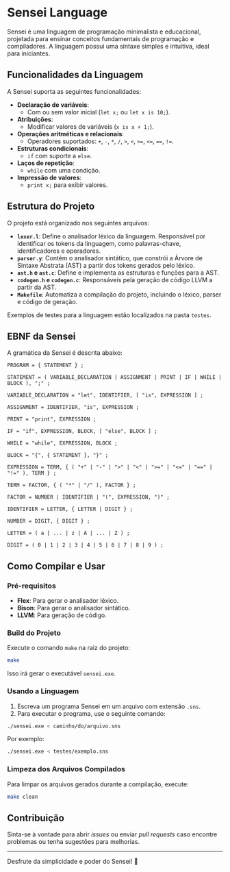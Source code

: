 
# Sensei Language

Sensei é uma linguagem de programação minimalista e educacional, projetada para ensinar conceitos fundamentais de programação e compiladores. A linguagem possui uma sintaxe simples e intuitiva, ideal para iniciantes.

## Funcionalidades da Linguagem

A Sensei suporta as seguintes funcionalidades:
- **Declaração de variáveis**:
  - Com ou sem valor inicial (`let x;` ou `let x is 10;`).
- **Atribuições**:
  - Modificar valores de variáveis (`x is x + 1;`).
- **Operações aritméticas e relacionais**:
  - Operadores suportados: `+`, `-`, `*`, `/`, `>`, `<`, `>=`, `<=`, `==`, `!=`.
- **Estruturas condicionais**:
  - `if` com suporte a `else`.
- **Laços de repetição**:
  - `while` com uma condição.
- **Impressão de valores**:
  - `print x;` para exibir valores.

## Estrutura do Projeto

O projeto está organizado nos seguintes arquivos:

- **`lexer.l`**: Define o analisador léxico da linguagem. Responsável por identificar os tokens da linguagem, como palavras-chave, identificadores e operadores.
- **`parser.y`**: Contém o analisador sintático, que constrói a Árvore de Sintaxe Abstrata (AST) a partir dos tokens gerados pelo léxico.
- **`ast.h` e `ast.c`**: Define e implementa as estruturas e funções para a AST.
- **`codegen.h` e `codegen.c`**: Responsáveis pela geração de código LLVM a partir da AST.
- **`Makefile`**: Automatiza a compilação do projeto, incluindo o léxico, parser e código de geração.

Exemplos de testes para a linguagem estão localizados na pasta `testes`.

## EBNF da Sensei

A gramática da Sensei é descrita abaixo:

```ebnf
PROGRAM = { STATEMENT } ;

STATEMENT = ( VARIABLE_DECLARATION | ASSIGNMENT | PRINT | IF | WHILE | BLOCK ), ";" ;

VARIABLE_DECLARATION = "let", IDENTIFIER, [ "is", EXPRESSION ] ;

ASSIGNMENT = IDENTIFIER, "is", EXPRESSION ;

PRINT = "print", EXPRESSION ;

IF = "if", EXPRESSION, BLOCK, [ "else", BLOCK ] ;

WHILE = "while", EXPRESSION, BLOCK ;

BLOCK = "{", { STATEMENT }, "}" ;

EXPRESSION = TERM, { ( "+" | "-" | ">" | "<" | ">=" | "<=" | "==" | "!=" ), TERM } ;

TERM = FACTOR, { ( "*" | "/" ), FACTOR } ;

FACTOR = NUMBER | IDENTIFIER | "(", EXPRESSION, ")" ;

IDENTIFIER = LETTER, { LETTER | DIGIT } ;

NUMBER = DIGIT, { DIGIT } ;

LETTER = ( a | ... | z | A | ... | Z ) ;

DIGIT = ( 0 | 1 | 2 | 3 | 4 | 5 | 6 | 7 | 8 | 9 ) ;
```

## Como Compilar e Usar

### Pré-requisitos

- **Flex**: Para gerar o analisador léxico.
- **Bison**: Para gerar o analisador sintático.
- **LLVM**: Para geração de código.

### Build do Projeto

Execute o comando `make` na raiz do projeto:

```bash
make
```

Isso irá gerar o executável `sensei.exe`.

### Usando a Linguagem

1. Escreva um programa Sensei em um arquivo com extensão `.sns`.
2. Para executar o programa, use o seguinte comando:

```bash
./sensei.exe < caminho/do/arquivo.sns
```

Por exemplo:

```bash
./sensei.exe < testes/exemplo.sns
```

### Limpeza dos Arquivos Compilados

Para limpar os arquivos gerados durante a compilação, execute:

```bash
make clean
```

## Contribuição

Sinta-se à vontade para abrir *issues* ou enviar *pull requests* caso encontre problemas ou tenha sugestões para melhorias.

---

Desfrute da simplicidade e poder do Sensei! 🚀
